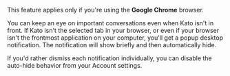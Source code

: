 This feature applies only if you're using the **Google Chrome** browser.

You can keep an eye on important conversations even when Kato isn't in front. If Kato isn't the selected tab in your browser, or even if your browser isn't the frontmost application on your computer, you'll get a popup desktop notification. The notification will show briefly and then automatically hide.

If you'd rather dismiss each notification individually, you can disable the auto-hide behavior from your Account settings.
